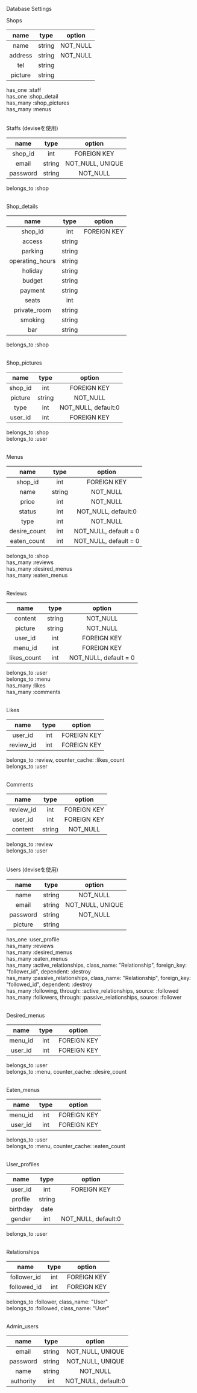 Database Settings

Shops

|  name   |  type  |  option  |
|:-------:|:------:|:--------:|
|  name   | string | NOT_NULL |
| address | string | NOT_NULL |
|   tel   | string |          |
| picture | string |          |  
has_one :staff  
has_one :shop_detail  
has_many :shop_pictures  
has_many :menus

<br>
Staffs (deviseを使用)

|   name   |  type  |      option      |
|:--------:|:------:|:----------------:|
| shop_id  |  int   |   FOREIGN KEY    |
|  email   | string | NOT_NULL, UNIQUE |
| password | string |     NOT_NULL     |  
belongs_to :shop

<br>
Shop_details

|      name       |  type  |   option    |
|:---------------:|:------:|:-----------:|
|     shop_id     |  int   | FOREIGN KEY |
|     access      | string |             |
|     parking     | string |             |
| operating_hours | string |             |
|     holiday     | string |             |
|     budget      | string |             |
|     payment     | string |             |
|      seats      |  int   |             |
|  private_room   | string |             |
|     smoking     | string |             |
|       bar       | string |             |  
belongs_to :shop

<br>
Shop_pictures

|  name   |  type  |       option        |
|:-------:|:------:|:-------------------:|
| shop_id |  int   |     FOREIGN KEY     |
| picture | string |      NOT_NULL       |
|  type   |  int   | NOT_NULL, default:0 |
| user_id |  int   |     FOREIGN KEY     |  
belongs_to :shop  
belongs_to :user

<br>
Menus

|     name     |  type  |        option         |
|:------------:|:------:|:---------------------:|
|   shop_id    |  int   |      FOREIGN KEY      |
|     name     | string |       NOT_NULL        |
|    price     |  int   |       NOT_NULL        |
|    status    |  int   |  NOT_NULL, default:0  |
|     type     |  int   |       NOT_NULL        |
| desire_count |  int   | NOT_NULL, default = 0 |
| eaten_count  |  int   | NOT_NULL, default = 0 |  
belongs_to :shop  
has_many :reviews  
has_many :desired_menus  
has_many :eaten_menus



<br>
Reviews

|    name     |  type  |        option         |
|:-----------:|:------:|:---------------------:|
|   content   | string |       NOT_NULL        |
|   picture   | string |       NOT_NULL        |
|   user_id   |  int   |      FOREIGN KEY      |
|   menu_id   |  int   |      FOREIGN KEY      |
| likes_count |  int   | NOT_NULL, default = 0 |  
belongs_to :user  
belongs_to :menu  
has_many :likes  
has_many :comments

<br>
Likes

|   name    | type |   option    |
|:---------:|:----:|:-----------:|
|  user_id  | int  | FOREIGN KEY |
| review_id | int  | FOREIGN KEY |  
belongs_to :review, counter_cache: :likes_count  
belongs_to :user

<br>
Comments

|   name    |  type  |   option    |
|:---------:|:------:|:-----------:|
| review_id |  int   | FOREIGN KEY |
|  user_id  |  int   | FOREIGN KEY |
|  content  | string |  NOT_NULL   |  
belongs_to :review  
belongs_to :user

<br>
Users (deviseを使用)

|   name   |  type  |      option      |
|:--------:|:------:|:----------------:|
|   name   | string |     NOT_NULL     |
|  email   | string | NOT_NULL, UNIQUE |
| password | string |     NOT_NULL     |
| picture  | string |                  |  
has_one :user_profile  
has_many :reviews  
has_many :desired_menus  
has_many :eaten_menus  
has_many :active_relationships,  class_name:  "Relationship",
                                  foreign_key: "follower_id",
                                  dependent:   :destroy  
 has_many :passive_relationships, class_name:  "Relationship",
                                  foreign_key: "followed_id",
                                  dependent:   :destroy  
 has_many :following, through: :active_relationships,  source: :followed  
 has_many :followers, through: :passive_relationships, source: :follower

<br>
Desired_menus

|  name   | type |   option    |
|:-------:|:----:|:-----------:|
| menu_id | int  | FOREIGN KEY |
| user_id | int  | FOREIGN KEY |  
belongs_to :user  
belongs_to :menu, counter_cache: :desire_count

<br>
Eaten_menus

|  name   | type |   option    |
|:-------:|:----:|:-----------:|
| menu_id | int  | FOREIGN KEY |
| user_id | int  | FOREIGN KEY |  
belongs_to :user  
belongs_to :menu, counter_cache: :eaten_count

<br>
User_profiles

|   name   |  type  |       option        |
|:--------:|:------:|:-------------------:|
| user_id  |  int   |     FOREIGN KEY     |
| profile  | string |                     |
| birthday |  date  |                     |
|  gender  |  int   | NOT_NULL, default:0 |  
belongs_to :user

<br>
Relationships

|    name     | type |   option    |
|:-----------:|:----:|:-----------:|
| follower_id | int  | FOREIGN KEY |
| followed_id | int  | FOREIGN KEY |  
belongs_to :follower, class_name: "User"  
belongs_to :followed, class_name: "User"


<br>
Admin_users

|   name    |  type  |       option        |
|:---------:|:------:|:-------------------:|
|   email   | string |  NOT_NULL, UNIQUE   |
| password  | string |  NOT_NULL, UNIQUE   |
|   name    | string |      NOT_NULL       |
| authority |  int   | NOT_NULL, default:0 |
